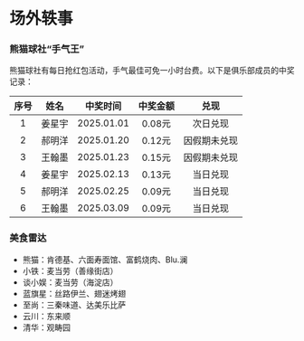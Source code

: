 # 场外轶事

### 熊猫球社“手气王”

熊猫球社有每日抢红包活动，手气最佳可免一小时台费。以下是俱乐部成员的中奖记录：

| 序号 |  姓名  |  中奖时间  | 中奖金额  |      兑现      |
| :--: | :----: | :-------: | :------: | :------------: |
|  1   | 姜星宇 | 2025.01.01 |  0.08元  |    次日兑现    |
|  2   | 郝明洋 | 2025.01.20 |  0.12元  |  因假期未兑现  |
|  3   | 王翰墨 | 2025.01.23 |  0.15元  |  因假期未兑现  |
|  4   | 姜星宇 | 2025.02.13 |  0.13元  |    当日兑现    |
|  5   | 郝明洋 | 2025.02.25 |  0.09元  |    当日兑现    |
|  6   | 王翰墨 | 2025.03.09 |  0.09元  |    当日兑现    |

### 美食雷达

- 熊猫：肯德基、六面寿面馆、富鹤烧肉、Blu.澜
- 小铁：麦当劳（善缘街店）
- 谈小娱：麦当劳（海淀店）
- 蓝旗星：丝路伊兰、翅迷烤翅
- 至尚：三秦味道、达美乐比萨
- 云川：东来顺
- 清华：观畴园